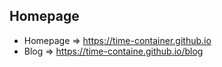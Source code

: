 
## Homepage

- Homepage => https://time-container.github.io
- Blog => https://time-containe.github.io/blog
